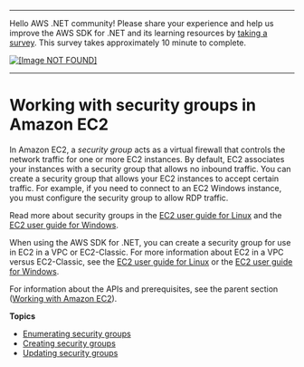 --------

Hello AWS \.NET community\! Please share your experience and help us improve the AWS SDK for \.NET and its learning resources by [taking a survey](https://amazonmr.au1.qualtrics.com/jfe/form/SV_bqfQLfZ5nhFUiV0)\. This survey takes approximately 10 minute to complete\.

 [ ![\[Image NOT FOUND\]](http://docs.aws.amazon.com/sdk-for-net/latest/developer-guide/images/SurveyButton.png) ](https://amazonmr.au1.qualtrics.com/jfe/form/SV_bqfQLfZ5nhFUiV0)

--------

# Working with security groups in Amazon EC2<a name="security-groups"></a>

In Amazon EC2, a *security group* acts as a virtual firewall that controls the network traffic for one or more EC2 instances\. By default, EC2 associates your instances with a security group that allows no inbound traffic\. You can create a security group that allows your EC2 instances to accept certain traffic\. For example, if you need to connect to an EC2 Windows instance, you must configure the security group to allow RDP traffic\.

Read more about security groups in the [EC2 user guide for Linux](https://docs.aws.amazon.com/AWSEC2/latest/UserGuide/using-network-security.html) and the [EC2 user guide for Windows](https://docs.aws.amazon.com/AWSEC2/latest/WindowsGuide/using-network-security.html)\.

When using the AWS SDK for \.NET, you can create a security group for use in EC2 in a VPC or EC2\-Classic\. For more information about EC2 in a VPC versus EC2\-Classic, see the [EC2 user guide for Linux](https://docs.aws.amazon.com/AWSEC2/latest/UserGuide/ec2-classic-platform.html) or the [EC2 user guide for Windows](https://docs.aws.amazon.com/AWSEC2/latest/WindowsGuide/ec2-classic-platform.html)\.

For information about the APIs and prerequisites, see the parent section \([Working with Amazon EC2](ec2-apis-intro.md)\)\.

**Topics**
+ [Enumerating security groups](enumerate-security-groups.md)
+ [Creating security groups](creating-security-group.md)
+ [Updating security groups](authorize-ingress.md)